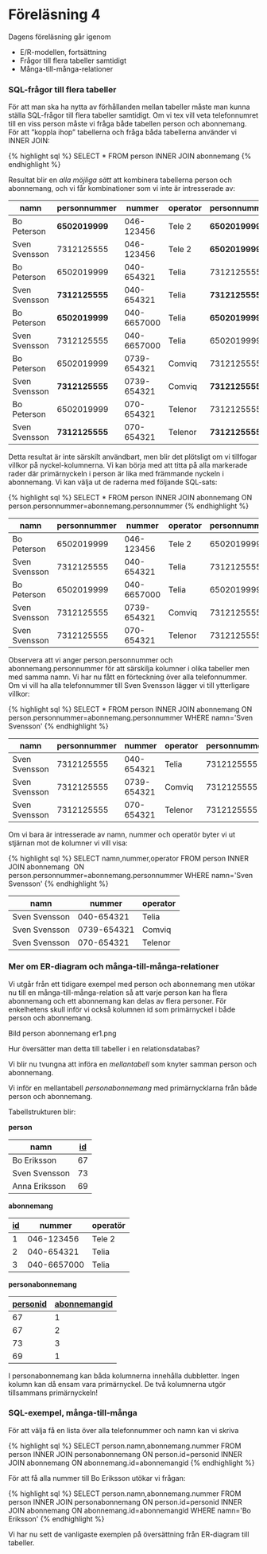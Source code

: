 # Föreläsning 4Dagens föreläsning går igenom- E/R-modellen, fortsättning- Frågor till flera tabeller samtidigt- Många-till-många-relationer### SQL-frågor till flera tabellerFör att man ska ha nytta av förhållanden mellan tabeller måste man kunna ställa SQL-frågor till flera tabeller samtidigt. Om vi tex vill veta telefonnumret till en viss person måste vi fråga både tabellen person och abonnemang. För att ”koppla ihop” tabellerna och fråga båda tabellerna använder vi INNER JOIN:{% highlight sql %}SELECT * FROM person INNER JOIN abonnemang{% endhighlight %}Resultat blir en *alla möjliga sätt* att kombinera tabellerna person och abonnemang, och vi får kombinationer som vi inte är intresserade av: 
| namn | personnummer | nummer | operator | personnummer || --- | --- | --- | --- | --- || Bo Peterson | **6502019999** | 046-123456 | Tele 2 | **6502019999** || Sven Svensson | 7312125555 | 046-123456 | Tele 2 | **6502019999** || Bo Peterson | 6502019999 | 040-654321 | Telia | 7312125555 || Sven Svensson | **7312125555** | 040-654321 | Telia | **7312125555** || Bo Peterson | **6502019999** | 040-6657000 | Telia | **6502019999** || Sven Svensson | 7312125555 | 040-6657000 | Telia | 6502019999 || Bo Peterson | 6502019999 | 0739-654321 | Comviq | 7312125555 || Sven Svensson | **7312125555** | 0739-654321 | Comviq | **7312125555** || Bo Peterson | 6502019999 | 070-654321 | Telenor | 7312125555 || Sven Svensson | **7312125555** | 070-654321 | Telenor | **7312125555** |Detta resultat är inte särskilt användbart, men blir det plötsligt om vi tillfogar villkor på nyckel-kolumnerna. Vi kan börja med att titta på alla markerade rader där primärnyckeln i person är lika med främmande nyckeln i abonnemang.Vi kan välja ut de raderna med följande SQL-sats:{% highlight sql %}SELECT * FROM person INNER JOIN abonnemangON person.personnummer=abonnemang.personnummer{% endhighlight %}| namn | personnummer | nummer | operator | personnummer || --- | --- | --- | --- | --- || Bo Peterson | 6502019999 | 046-123456 | Tele 2 | 6502019999 || Sven Svensson | 7312125555 | 040-654321 | Telia | 7312125555 || Bo Peterson | 6502019999 | 040-6657000 | Telia | 6502019999 || Sven Svensson | 7312125555 | 0739-654321 | Comviq | 7312125555 || Sven Svensson | 7312125555 | 070-654321 | Telenor | 7312125555 |Observera att vi anger person.personnummer och abonnemang.personnummer för att särskilja kolumner i olika tabeller men med samma namn. Vi har nu fått en förteckning över alla telefonnummer. Om vi vill ha alla telefonnummer till Sven Svensson lägger vi till ytterligare villkor:{% highlight sql %}SELECT * FROM person INNER JOIN abonnemangON person.personnummer=abonnemang.personnummerWHERE namn='Sven Svensson'{% endhighlight %}| namn | personnummer | nummer | operator | personnummer || --- | --- | --- | --- | --- || Sven Svensson | 7312125555 | 040-654321 | Telia | 7312125555 || Sven Svensson | 7312125555 | 0739-654321 | Comviq | 7312125555 || Sven Svensson | 7312125555 | 070-654321 | Telenor | 7312125555 |
Om vi bara är intresserade av namn, nummer och operatör byter vi ut stjärnan mot de kolumner vi vill visa:{% highlight sql %}SELECT namn,nummer,operator FROM person INNER JOIN abonnemang ON person.personnummer=abonnemang.personnummer WHERE namn='Sven Svensson'{% endhighlight %}| namn | nummer | operator | | --- | --- | --- || Sven Svensson | 040-654321 | Telia || Sven Svensson | 0739-654321 | Comviq || Sven Svensson | 070-654321 | Telenor |### Mer om ER-diagram och många-till-många-relationerVi utgår från ett tidigare exempel med person och abonnemang men utökar nu till en många-till-många-relation så att varje person kan ha flera abonnemang och ett abonnemang kan delas av flera personer. För enkelhetens skull inför vi också kolumnen id som primärnyckel i både person och abonnemang. Bild person abonnemang er1.pngHur översätter man detta till tabeller i en relationsdatabas?Vi blir nu tvungna att införa en *mellantabell* som knyter samman person och abonnemang. Vi inför en mellantabell *personabonnemang* med primärnycklarna från både person och abonnemang.Tabellstrukturen blir:
**person**| namn | <u>id</u> || --- | --- || Bo Eriksson | 67 || Sven Svensson | 73 || Anna Eriksson | 69 |**abonnemang**| <u>id</u> | nummer | operatör || --- | --- | --- || 1 | 046-123456 | Tele 2 || 2 | 040-654321 | Telia || 3 | 040-6657000 | Telia |**personabonnemang**| <u>personid</u> | <u>abonnemangid</u> || --- |  --- || 67 | 1 || 67 | 2 || 73 | 3 || 69 | 1 |I personabonnemang kan båda kolumnerna innehålla dubbletter. Ingen kolumn kan då ensam vara primärnyckel. De två kolumnerna utgör tillsammans primärnyckeln!### SQL-exempel, många-till-mångaFör att välja få en lista över alla telefonnummer och namn kan vi skriva{% highlight sql %}SELECT person.namn,abonnemang.nummer FROM personINNER JOIN personabonnemangON person.id=personidINNER JOIN abonnemangON abonnemang.id=abonnemangid{% endhighlight %}För att få alla nummer till Bo Eriksson utökar vi frågan:{% highlight sql %}SELECT person.namn,abonnemang.nummer FROM personINNER JOIN personabonnemangON person.id=personidINNER JOIN abonnemangON abonnemang.id=abonnemangidWHERE namn='Bo Eriksson'{% endhighlight %}Vi har nu sett de vanligaste exemplen på översättning från ER-diagram till tabeller.